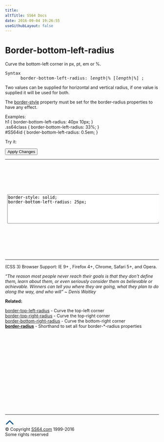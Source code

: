 ```yaml
---
title:
altTitle: SS64 Docs
date: 2016-09-04 19:26:55
useGithubLayout: false
---
```

<!-- #BeginLibraryItem "/Library/head_css.lbi" --><!-- #EndLibraryItem --><h1>Border-bottom-left-radius</h1>
<p>Curve the bottom-left corner in <span class="code">px, pt, em</span> or <span class="code">%</span>. </p>
<pre>Syntax
      border-bottom-left-radius: <i>length</i>|% [<i>length</i>|%] ;</pre>
<p>Two values can be supplied for horizontal and vertical radius, if one value is supplied it will be used for both.</p>
<p>The <span class="code"><a href="border-style.html">border-style</a></span> property must be set for the border-radius properties to have any effect. </p>
<p>Examples:<br>
  <span class="code">h1 { border-bottom-left-radius: 40px 10px; }<br>
    .ss64class { border-bottom-left-radius: 33%; }</span><br>
    <span class="code">#SS64id { border-bottom-left-radius: 0.5em;  }</span>    <br>
</p>
<p>Try it:</p><input type="button" onclick="ApplyStyle()" value="Apply Changes">
<table>
  <tbody><tr>
    <td><textarea name="tryit" id="trycode" cols="60" rows="6" onfocus="this.style.background='#fff';" onblur="this.style.background='#eee';" tabindex="1">border-style: solid;
border-bottom-left-radius: 25px;
</textarea></td>
    <td><div id="tryresult">This is a sample of text with a CSS border. By default each corner will be square but this can be rounded by applying a CSS radius.</div></td>
  </tr>
</tbody></table>
<p>(CSS 3) Browser Support:  IE 9+ , Firefox 4+, Chrome, Safari 5+, and Opera.</p>
<p class="quote"><i>“The reason most people never reach their goals is that they don't define them, learn about them, or even seriously consider them as believable or achievable. Winners can tell you where they are going, what they plan to do along the way, and who will”   ~ Denis Waitley</i></p><p><b>Related:</b></p>
<p><a href="border-top-left-radius.html">border-top-left-radius</a> - Curve the top-left corner<br>
<a href="border-top-right-radius.html">border-top-right-radius</a> - Curve the top-right corner <br>
<a href="border-bottom-right-radius.html">border-bottom-right-radius</a> - Curve the bottom-right corner<br>
<b><a href="border-radius.html">border-radius</a></b> - Shorthand to set all four border-*-radius properties</p><!-- #BeginLibraryItem "/Library/foot_css.lbi" --><p>
<!-- CSS -->
<ins class="adsbygoogle" style="display:inline-block;width:300px;height:250px" data-ad-client="ca-pub-6140977852749469" data-ad-slot="2739097502"></ins>
<script>
(adsbygoogle = window.adsbygoogle || []).push({});
</script></p>
<hr>
<div id="bl" class="footer"><a href="border-bottom-left-radius.html#"><img src="../images/top.png" width="30" height="22" alt="Back to the Top"></a></div>
<div id="br" class="footer, tagline">© Copyright <a href="http://ss64.com/">SS64.com</a> 1999-2016<br>
Some rights reserved</div><!-- #EndLibraryItem -->

